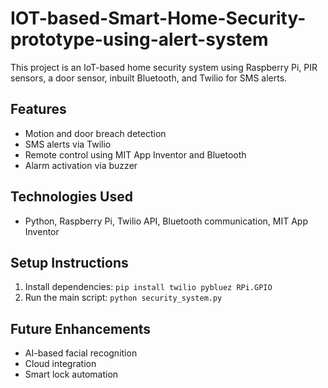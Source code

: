 # IOT-based-Smart-Home-Security-prototype-using-alert-system

This project is an IoT-based home security system using Raspberry Pi, PIR sensors, a door sensor, inbuilt Bluetooth, and Twilio for SMS alerts.

## Features
- Motion and door breach detection
- SMS alerts via Twilio
- Remote control using MIT App Inventor and Bluetooth
- Alarm activation via buzzer

## Technologies Used
- Python, Raspberry Pi, Twilio API, Bluetooth communication, MIT App Inventor

## Setup Instructions
1. Install dependencies: `pip install twilio pybluez RPi.GPIO`
2. Run the main script: `python security_system.py`

## Future Enhancements
- AI-based facial recognition
- Cloud integration
- Smart lock automation
